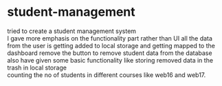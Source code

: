 # student-management
tried to create a student management system  
I gave more emphasis on the functionality part rather than UI 
all the data from the user is getting added to local storage and getting mapped to the dashboard
remove the button to remove student data from the database 
also have given some basic functionality like storing removed data in the trash in local storage  
counting the no of students in different courses like web16 and web17.
